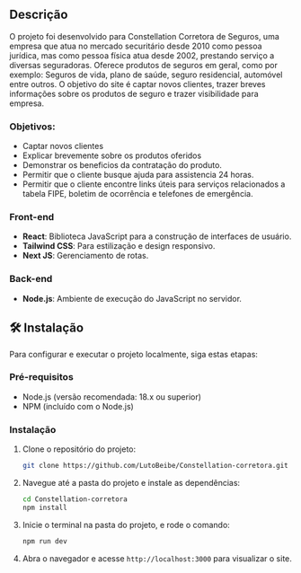 ## Descrição

O projeto foi desenvolvido para Constellation Corretora de Seguros, uma empresa que atua no mercado securitário desde 2010 como pessoa jurídica, mas como pessoa física atua desde 2002, prestando serviço a diversas seguradoras. Oferece produtos de seguros em geral, como por exemplo: Seguros de vida, plano de saúde, seguro residencial, automóvel entre outros. O objetivo do site é captar novos clientes, trazer breves informações sobre os produtos de seguro e trazer visibilidade para empresa.

### Objetivos:

- Captar novos clientes
- Explicar brevemente sobre os produtos oferidos
- Demonstrar os beneficios da contratação do produto.
- Permitir que o cliente busque ajuda para assistencia 24 horas.
- Permitir que o cliente encontre links úteis para serviços relacionados a tabela FIPE, boletim de ocorrência e telefones de emergência.


### Front-end

- **React**: Biblioteca JavaScript para a construção de interfaces de usuário.
- **Tailwind CSS**: Para estilização e design responsivo.
- **Next JS**: Gerenciamento de rotas.

### Back-end

- **Node.js**: Ambiente de execução do JavaScript no servidor.

## 🛠 Instalação

Para configurar e executar o projeto localmente, siga estas etapas:

### Pré-requisitos

- Node.js (versão recomendada: 18.x ou superior)
- NPM (incluído com o Node.js)

### Instalação

1. Clone o repositório do projeto:
   ```sh
   git clone https://github.com/LutoBeibe/Constellation-corretora.git
   ```
2. Navegue até a pasta do projeto e instale as dependências:
   ```sh
   cd Constellation-corretora
   npm install
   ```
3. Inicie o terminal na pasta do projeto, e rode o comando:
   ```sh
   npm run dev
   ```
4. Abra o navegador e acesse `http://localhost:3000` para visualizar o site.